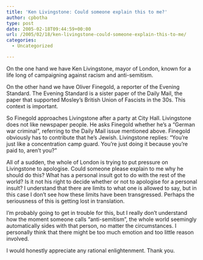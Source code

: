 ```yaml
---
title: 'Ken Livingstone: Could someone explain this to me?'
author: cpbotha
type: post
date: 2005-02-18T09:44:59+00:00
url: /2005/02/18/ken-livingstone-could-someone-explain-this-to-me/
categories:
  - Uncategorized

---
```

On the one hand we have Ken Livingstone, mayor of London, known for a life long of campaigning against racism and anti-semitism.

On the other hand we have Oliver Finegold, a reporter of the Evening Standard. The Evening Standard is a sister paper of the Daily Mail, the paper that supported Mosley’s British Union of Fascists in the 30s. This context is important.

So Finegold approaches Livingstone after a party at City Hall. Livingstone does not like newspaper people. He asks Finegold whether he’s a “German war criminal”, referring to the Daily Mail issue mentioned above. Finegold obviously has to contribute that he’s Jewish. Livingstone replies: “You’re just like a concentration camp guard. You’re just doing it because you’re paid to, aren’t you?”

All of a sudden, the whole of London is trying to put pressure on Livingstone to apologise. Could someone please explain to me why he should do this? What has a personal insult got to do with the rest of the world? Is it not his right to decide whether or not to apologise for a personal insult? I understand that there are limits to what one is allowed to say, but in this case I don’t see how these limits have been transgressed. Perhaps the seriousness of this is getting lost in translation.

I’m probably going to get in trouble for this, but I really don’t understand how the moment someone calls “anti-semitism”, the whole world seemingly automatically sides with that person, no matter the circumstances. I personally think that there might be too much emotion and too little reason involved.

I would honestly appreciate any rational enlightenment. Thank you.

